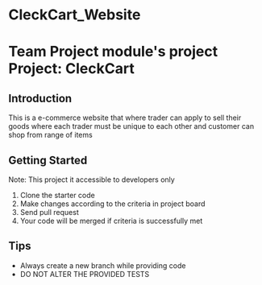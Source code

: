 # CleckCart_Website
Team Project module's project
Project: CleckCart
==================================

Introduction
------------

This is a e-commerce website that where trader can apply to sell their goods where each trader must be unique to each other and customer can shop from range of items


Getting Started
---------------
Note: This project it accessible to developers only

1. Clone the starter code
2. Make changes according to the criteria in project board
3. Send pull request
4. Your code will be merged if criteria is successfully met

Tips
----

- Always create a new branch while providing code
- DO NOT ALTER THE PROVIDED TESTS
